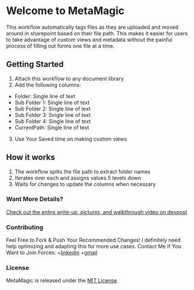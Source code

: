 # Welcome to MetaMagic
This workflow automatically tags files as they are uploaded and moved around in sharepoint based on their file path. This makes it easier for users to take advantage of custom views and metadata without the painful process of filling out forms one file at a time. 

## Getting Started
1. Attach this workflow to any document library
2. Add the following columns:
- Folder: Single line of text
- Sub Folder 1: Single line of text
- Sub Folder 2: Single line of text
- Sub Folder 3: Single line of text
- Sub Folder 4: Single line of text
- CurrentPath: Single line of text
3. Use Your Saved time on making custom views

## How it works
1. The workflow splits the file path to extract folder names
2. Iterates over each and assigns values 5 levels down
3. Waits for changes to update the columns when necessary

### Want More Details?
[Check out the entire write-up, pictures, and walkthrough video on devpost](https://devpost.com/software/metamagic)

### Contributing
Feel Free to Fork & Push Your Recommended Changes! I definitely need help optimizing and adapting this for more use cases. Contact Me If You Want to Join Forces:
+[linkedin](https://www.linkedin.com/in/aneesmerzi/)
+[gmail](merzianees@gmail.com)

### License
MetaMagic is released under the [MIT License](https://opensource.org/licenses/MIT).

